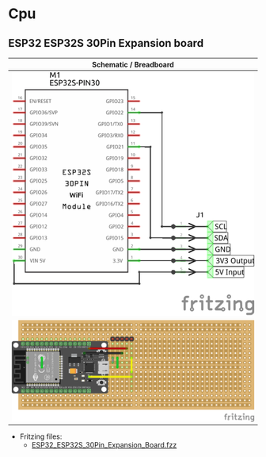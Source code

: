 # Cpu

## ESP32 ESP32S 30Pin Expansion board

|Schematic / Breadboard|
|:---:|
|![schem](./Image/ESP32_ESP32S_30Pin_Expansion_Board_schem.png)|
|![Breadboard](./Image/ESP32_ESP32S_30Pin_Expansion_Board_bb.png)|

* Fritzing files:
  * [ESP32_ESP32S_30Pin_Expansion_Board.fzz](./ESP32_ESP32S_30Pin_Expansion_Board.fzz)
